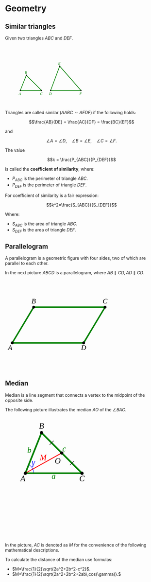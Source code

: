 # Geometry

## Similar triangles

Given two triangles $ABC$ and $DEF$.

<svg width="300" height="200" style="font-family: 'LatinModern'" font-style="italic" xmlns="http://www.w3.org/2000/svg">
  <!-- Triangle ABC -->
  <polygon points="50,150 70,100 120,150" 
           fill="none" stroke="green" stroke-width="2"/>
  <circle cx="50" cy="150" r="2" fill="black" />
  <circle cx="70" cy="100" r="2" fill="black" />
  <circle cx="120" cy="150" r="2" fill="black" />
  <text x="45" y="165" font-size="12" fill="green">A</text>
  <text x="65" y="95" font-size="12" fill="green">B</text>
  <text x="115" y="165" font-size="12" fill="green">C</text>
  <!-- Triangle DEF -->
  <polygon points="150,150 180,70 250,150" 
           fill="none" stroke="green" stroke-width="2"/>
  <circle cx="150" cy="150" r="2" fill="black" />
  <circle cx="180" cy="70" r="2" fill="black" />
  <circle cx="250" cy="150" r="2" fill="black" />
  <text x="145" y="165" font-size="12" fill="green">D</text>
  <text x="175" y="65" font-size="12" fill="green">E</text>
  <text x="245" y="165" font-size="12" fill="green">F</text>
</svg>

Triangles are called similar ($\Delta ABC \sim \Delta EDF$) if the following holds:

$$\frac{AB}{DE} = \frac{AC}{DF} = \frac{BC}{EF}$$

and

$$\angle A = \angle D, \quad \angle B = \angle E, \quad \angle C = \angle F.$$

The value

$$k = \frac{P_{ABC}}{P_{DEF}}$$

is called the **coefficient of similarity**, where:
- $P_{ABC}$ is the perimeter of triangle $ABC$.
- $P_{DEF}$ is the perimeter of triangle $DEF$.

For coefficient of similarity is a fair expression:

$$k^2=\frac{S_{ABC}}{S_{DEF}}$$

Where:

- $S_{ABC}$ is the area of triangle $ABC$.
- $S_{DEF}$ is the area of triangle $DEF$.

## Parallelogram

A parallelogram is a geometric figure with four sides, two of which are parallel to each other.

In the next picture $ABCD$ is a parallelogram, where $AB \parallel CD, AD \parallel CD$.

<svg width="400" height="300" viewBox="-5 100 170 50" fill="black" font-size="10" style="font-family: 'LatinModern'" font-style="italic" text-anchor="middle" xmlns="http://www.w3.org/2000/svg">
  <!-- Triangle ABC -->
  <polygon points="5,150 35,100 135,100 105,150" 
           fill="none" stroke="green" stroke-width="2"/>
  <circle cx="5" cy="150" r="2"/>
  <circle cx="35" cy="100" r="2"/>
  <circle cx="135" cy="100" r="2"/>
  <circle cx="105" cy="150" r="2"/>
  <text x="2" y="160">A</text>
  <text x="35" y="95">B</text>
  <text x="135" y="95">C</text>
  <text x="105" y="160">D</text>
</svg>

## Median

Median is a line segment that connects a vertex to the midpoint of the opposite side.

The following picture illustrates the median $AO$ of the $\angle BAC$.

<svg width="400" height="400" viewBox="-5 80 120 150" fill="black" font-size="10" style="font-family: 'LatinModern'" font-style="italic" text-anchor="middle" xmlns="http://www.w3.org/2000/svg">
  <!-- Triangle ABC -->
  <polygon points="5,150 25,100 75,150" 
           fill="none" stroke="green" stroke-width="2"/>
  <line x1="5" y1="150" x2="50" y2="125" stroke-width="1" stroke="red"/>
  <g stroke-width="0.5" stroke="black">
    <line x1="60" y1="140" x2="65" y2="135"/>
    <line x1="35"  y1="115" x2="40" y2="110"/>
  </g>
  <circle cx="5" cy="150" r="2"/>
  <circle cx="25" cy="100" r="2"/>
  <circle cx="75" cy="150" r="2"/>
  <circle cx="50" cy="125" r="2"/>
  <text x="2" y="160">A</text>
  <text x="25" y="95">B</text>
  <text x="75" y="160">C</text>
  <text x="45" y="138">O</text>
  <text x="27" y="134" fill="red">M</text>
  <g fill="green">
    <text x="40" y="157">a</text>
    <text x="10" y="125">b</text>
    <text x="53" y="123">c</text>
  </g>
  <path d="M 10 140 A 10,10 0,0 1 15,149" fill="none" stroke-width="0.5" stroke="blue"/>
  <text x="15" y="140" fill="blue">γ</text>
</svg>

In the picture, $AC$ is denoted as $M$ for the convenience of the following mathematical descriptions. 

To calculate the distance of the median use formulas:

- $M=\frac{1}{2}\sqrt{2a^2+2b^2-c^2}$.
- $M=\frac{1}{2}\sqrt{2a^2+2b^2+2ab\,cos(\gamma)}.$